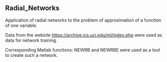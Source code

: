 ## Radial_Networks

Application of radial networks to the problem of approximation of a function of one variable.

Data from the website https://archive.ics.uci.edu/ml/index.php were used as data for network training.

Corresponding Matlab functions: NEWRB and NEWRBE were used as a tool to create such a network.
